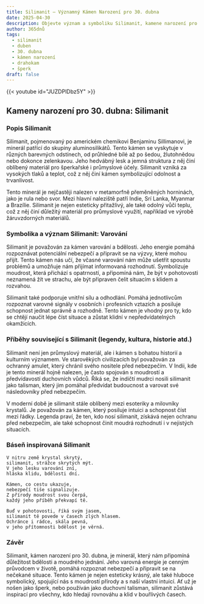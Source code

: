 ```yaml
---
title: Silimanit – Významný Kámen Narození pro 30. dubna
date: 2025-04-30
description: Objevte význam a symboliku Silimanit, kamene narození pro 30. dubna, který symbolizuje Varování. Přečtěte si legendy a inspirující příběhy.
author: 365dnů
tags:
  - silimanit
  - duben
  - 30. dubna
  - kámen narození
  - drahokam
  - šperk
draft: false
---
```


{{< youtube id="JUZDPlDbz5Y" >}}

## Kameny narození pro 30. dubna: Silimanit

### Popis Silimanit

Silimanit, pojmenovaný po americkém chemikovi Benjaminu Sillimanovi, je minerál patřící do skupiny aluminosilikátů. Tento kámen se vyskytuje v různých barevných odstínech, od průhledné bílé až po šedou, žlutohnědou nebo dokonce zelenkavou. Jeho hedvábný lesk a jemná struktura z něj činí oblíbený materiál pro šperkařské i průmyslové účely. Silimanit vzniká za vysokých tlaků a teplot, což z něj činí kámen symbolizující odolnost a trvanlivost.

Tento minerál je nejčastěji nalezen v metamorfně přeměněných horninách, jako je rula nebo svor. Mezi hlavní naleziště patří Indie, Srí Lanka, Myanmar a Brazílie. Silimanit je nejen esteticky přitažlivý, ale také odolný vůči teplu, což z něj činí důležitý materiál pro průmyslové využití, například ve výrobě žáruvzdorných materiálů.

### Symbolika a význam Silimanit: Varování

Silimanit je považován za kámen varování a bdělosti. Jeho energie pomáhá rozpoznávat potenciální nebezpečí a připravit se na výzvy, které mohou přijít. Tento kámen nás učí, že včasné varování nám může ušetřit spoustu problémů a umožňuje nám přijímat informovaná rozhodnutí. Symbolizuje moudrost, která přichází s opatrností, a připomíná nám, že být v pohotovosti neznamená žít ve strachu, ale být připraven čelit situacím s klidem a rozvahou.

Silimanit také podporuje vnitřní sílu a odhodlání. Pomáhá jednotlivcům rozpoznat varovné signály v osobních i profesních vztazích a posiluje schopnost jednat správně a rozhodně. Tento kámen je vhodný pro ty, kdo se chtějí naučit lépe číst situace a zůstat klidní v nepředvídatelných okamžicích.

### Příběhy související s Silimanit (legendy, kultura, historie atd.)

Silimanit není jen průmyslový materiál, ale i kámen s bohatou historií a kulturním významem. Ve starověkých civilizacích byl považován za ochranný amulet, který chránil svého nositele před nebezpečím. V Indii, kde je tento minerál hojně nalezen, je často spojován s moudrostí a předvídavostí duchovních vůdců. Říká se, že indičtí mudrci nosili silimanit jako talisman, který jim pomáhal předvídat budoucnost a varovat své následovníky před nebezpečím.

V moderní době je silimanit stále oblíbený mezi esoteriky a milovníky krystalů. Je považován za kámen, který posiluje intuici a schopnost číst mezi řádky. Legenda praví, že ten, kdo nosí silimanit, získává nejen ochranu před nebezpečím, ale také schopnost činit moudrá rozhodnutí i v nejistých situacích.

### Báseň inspirovaná Silimanit

```
V nitru země krystal skrytý,  
silimanit, strážce skrytých mýt.  
V jeho lesku varování zní,  
hláska klidu, bdělosti dní.

Kámen, co cestu ukazuje,  
nebezpečí tiše signalizuje.  
Z přírody moudrost svou čerpá,  
každý jeho příběh překvapí tě.

Buď v pohotovosti, říká svým jasem,  
silimanit tě povede v časech zlých hlasem.  
Ochránce i rádce, skála pevná,  
v jeho přítomnosti bdělost je věrná.
```

### Závěr

Silimanit, kámen narození pro 30. dubna, je minerál, který nám připomíná důležitost bdělosti a moudrého jednání. Jeho varovná energie je cenným průvodcem v životě, pomáhá rozpoznat nebezpečí a připravit se na nečekané situace. Tento kámen je nejen esteticky krásný, ale také hluboce symbolický, spojující nás s moudrostí přírody a s naší vlastní intuicí. Ať už je nošen jako šperk, nebo používán jako duchovní talisman, silimanit zůstává inspirací pro všechny, kdo hledají rovnováhu a klid v bouřlivých časech.
